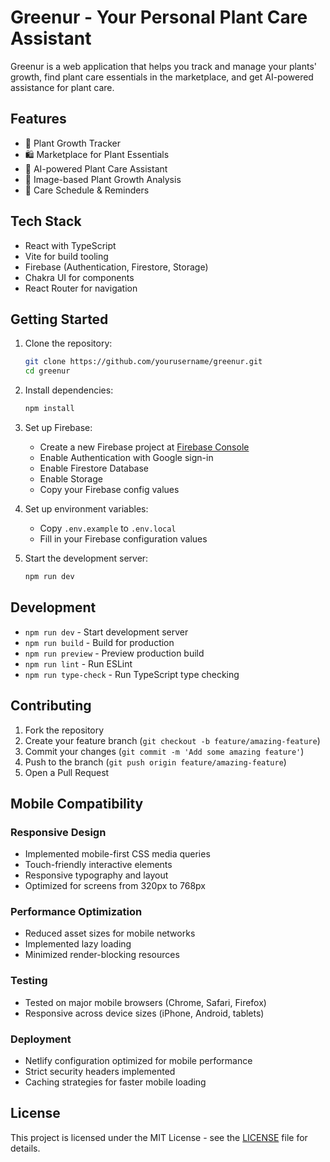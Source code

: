 # Greenur - Your Personal Plant Care Assistant

Greenur is a web application that helps you track and manage your plants' growth, find plant care essentials in the marketplace, and get AI-powered assistance for plant care.

## Features

- 🌱 Plant Growth Tracker
- 🛍️ Marketplace for Plant Essentials
- 🤖 AI-powered Plant Care Assistant
- 📸 Image-based Plant Growth Analysis
- 📅 Care Schedule & Reminders

## Tech Stack

- React with TypeScript
- Vite for build tooling
- Firebase (Authentication, Firestore, Storage)
- Chakra UI for components
- React Router for navigation

## Getting Started

1. Clone the repository:
   ```bash
   git clone https://github.com/yourusername/greenur.git
   cd greenur
   ```

2. Install dependencies:
   ```bash
   npm install
   ```

3. Set up Firebase:
   - Create a new Firebase project at [Firebase Console](https://console.firebase.google.com)
   - Enable Authentication with Google sign-in
   - Enable Firestore Database
   - Enable Storage
   - Copy your Firebase config values

4. Set up environment variables:
   - Copy `.env.example` to `.env.local`
   - Fill in your Firebase configuration values

5. Start the development server:
   ```bash
   npm run dev
   ```

## Development

- `npm run dev` - Start development server
- `npm run build` - Build for production
- `npm run preview` - Preview production build
- `npm run lint` - Run ESLint
- `npm run type-check` - Run TypeScript type checking

## Contributing

1. Fork the repository
2. Create your feature branch (`git checkout -b feature/amazing-feature`)
3. Commit your changes (`git commit -m 'Add some amazing feature'`)
4. Push to the branch (`git push origin feature/amazing-feature`)
5. Open a Pull Request

## Mobile Compatibility

### Responsive Design
- Implemented mobile-first CSS media queries
- Touch-friendly interactive elements
- Responsive typography and layout
- Optimized for screens from 320px to 768px

### Performance Optimization
- Reduced asset sizes for mobile networks
- Implemented lazy loading
- Minimized render-blocking resources

### Testing
- Tested on major mobile browsers (Chrome, Safari, Firefox)
- Responsive across device sizes (iPhone, Android, tablets)

### Deployment
- Netlify configuration optimized for mobile performance
- Strict security headers implemented
- Caching strategies for faster mobile loading

## License

This project is licensed under the MIT License - see the [LICENSE](LICENSE) file for details.
